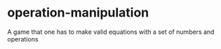 # operation-manipulation
A game that one has to make valid equations with a set of numbers and operations
